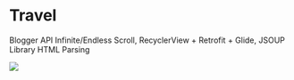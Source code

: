 # Travel
Blogger API Infinite/Endless Scroll, RecyclerView + Retrofit + Glide, JSOUP Library HTML Parsing

<img src="http://gifimgs.com/res/1018/5bc6f891efbec874836916.gif">
